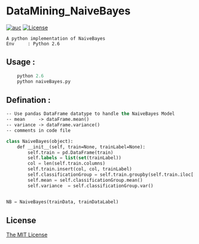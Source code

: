 # DataMining_NaiveBayes

[![auc][aucsvg]][auc] [![License][licensesvg]][license]

[aucsvg]: https://img.shields.io/badge/tyty-NaiveBayes-orange.svg
[auc]: https://github.com/bravotty/DataMining_NaiveBayes

[licensesvg]: https://img.shields.io/badge/License-MIT-blue.svg
[license]: https://github.com/bravotty/DataMining_NaiveBayes/blob/master/LICENSE


```
A python implementation of NaiveBayes
Env     : Python 2.6
```

## Usage     : 

```lisp
	python 2.6
	python naiveBayes.py

```

## Defination :
```lisp
-- Use pandas DataFrame datatype to handle the NaiveBayes Model
-- mean     -> dataFrame.mean()
-- variance -> dataFrame.variance()
-- comments in code file

class NaiveBayes(object):
	def __init__(self, train=None, trainLabel=None):
		self.train = pd.DataFrame(train)
		self.labels = list(set(trainLabel))
		col = len(self.train.columns)
		self.train.insert(col, col, trainLabel)
		self.classificationGroup = self.train.groupby(self.train.iloc[:, -1])
		self.mean = self.classificationGroup.mean()
		self.variance  = self.classificationGroup.var()


NB = NaiveBayes(trainData, trainDataLabel)

```




## License

[The MIT License](https://github.com/bravotty/DataMining_NaiveBayes/blob/master/LICENSE)